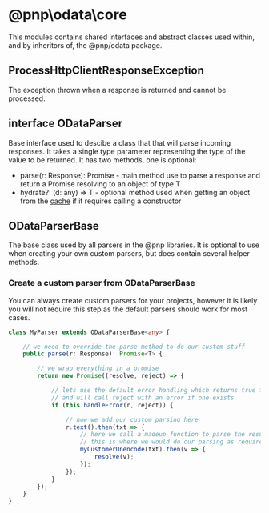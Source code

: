 # @pnp\odata\core

This modules contains shared interfaces and abstract classes used within, and by inheritors of, the @pnp/odata package.

## ProcessHttpClientResponseException

The exception thrown when a response is returned and cannot be processed.

## interface ODataParser<T>

Base interface used to descibe a class that that will parse incoming responses. It takes a single type parameter representing the type of the
value to be returned. It has two methods, one is optional:

* parse(r: Response): Promise<T> - main method use to parse a response and return a Promise resolving to an object of type T
* hydrate?: (d: any) => T - optional method used when getting an object from the [cache](caching.md) if it requires calling a constructor

## ODataParserBase<T>

The base class used by all parsers in the @pnp libraries. It is optional to use when creating your own custom parsers, but does contain several helper
methods.

### Create a custom parser from ODataParserBase<T>

You can always create custom parsers for your projects, however it is likely you will not require this step as the default parsers should work for most
cases.

```TypeScript
class MyParser extends ODataParserBase<any> {

    // we need to override the parse method to do our custom stuff
    public parse(r: Response): Promise<T> {

        // we wrap everything in a promise
        return new Promise((resolve, reject) => {

            // lets use the default error handling which returns true for no error
            // and will call reject with an error if one exists
            if (this.handleError(r, reject)) {

                // now we add our custom parsing here
                r.text().then(txt => {
                    // here we call a madeup function to parse the result
                    // this is where we would do our parsing as required
                    myCustomerUnencode(txt).then(v => {
                        resolve(v);
                    });
                });
            }
        });
    }
}
```
